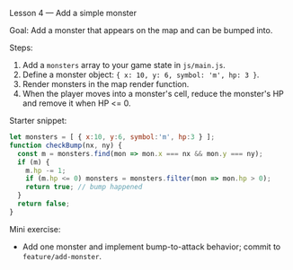 Lesson 4 — Add a simple monster

Goal: Add a monster that appears on the map and can be bumped into.

Steps:
1. Add a `monsters` array to your game state in `js/main.js`.
2. Define a monster object: `{ x: 10, y: 6, symbol: 'm', hp: 3 }`.
3. Render monsters in the map render function.
4. When the player moves into a monster's cell, reduce the monster's HP and remove it when HP <= 0.

Starter snippet:
```javascript
let monsters = [ { x:10, y:6, symbol:'m', hp:3 } ];
function checkBump(nx, ny) {
  const m = monsters.find(mon => mon.x === nx && mon.y === ny);
  if (m) {
    m.hp -= 1;
    if (m.hp <= 0) monsters = monsters.filter(mon => mon.hp > 0);
    return true; // bump happened
  }
  return false;
}
```

Mini exercise:
- Add one monster and implement bump-to-attack behavior; commit to `feature/add-monster`.